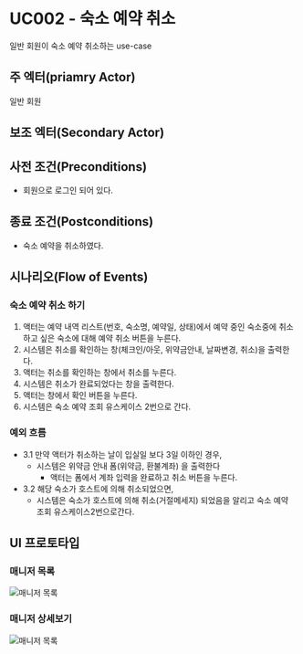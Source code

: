# UC002 - 숙소 예약 취소

일반 회원이 숙소 예약 취소하는 use-case

## 주 엑터(priamry Actor)

일반 회원

## 보조 엑터(Secondary Actor)

## 사전 조건(Preconditions)

- 회원으로 로그인 되어 있다.

## 종료 조건(Postconditions)

- 숙소 예약을 취소하였다.

## 시나리오(Flow of Events)

### 숙소 예약 취소 하기

1. 액터는 예약 내역 리스트(번호, 숙소명, 예약일, 상태)에서
 예약 중인 숙소중에 취소하고 싶은 숙소에 대해 예약 취소 버튼을 누른다.
2. 시스템은 취소를 확인하는 창(체크인/아웃, 위약금안내, 날짜변경, 취소)을 출력한다.
3. 액터는 취소를 확인하는 창에서 취소를 누른다.
4. 시스템은 취소가 완료되었다는 창을 출력한다.
5. 액터는 창에서 확인 버튼을 누른다.
6. 시스템은 숙소 예약 조회 유스케이스 2번으로 간다.

### 예외 흐름

- 3.1 만약 액터가 취소하는 날이 입실일 보다 3일 이하인 경우,
    - 시스템은 위약금 안내 폼(위약금, 환불계좌) 을 출력한다
        - 액터는 폼에서 계좌 입력을 완료하고 취소 버튼을 누른다.
- 3.2 해당 숙소가 호스트에 의해 취소되었으면,
    - 시스템은 숙소가 호스트에 의해 취소(거절메세지) 되었음을 알리고 숙소 예약 조회 유스케이스2번으로간다.

## UI 프로토타입

### 매니저 목록
![매니저 목록](./images/uc002-list.png)

### 매니저 상세보기
![매니저 목록](./images/uc002-detail.png)